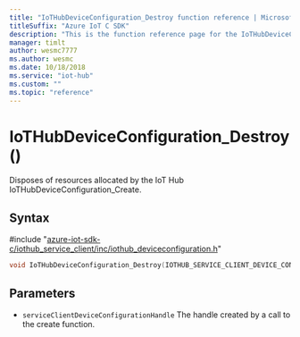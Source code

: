 ```yaml
---                             
title: "IoTHubDeviceConfiguration_Destroy function reference | Microsoft Docs" 
titleSuffix: "Azure IoT C SDK"            
description: "This is the function reference page for the IoTHubDeviceConfiguration_Destroy() function in the Azure IoT C SDK. This SDK is used with Azure IoT Hub and Azure IoT Hub Device Provisioning Service"            
manager: timlt                 
author: wesmc7777              
ms.author: wesmc               
ms.date: 10/18/2018                    
ms.service: "iot-hub"             
ms.custom: ""                
ms.topic: "reference"        
---                            
```


# IoTHubDeviceConfiguration_Destroy()

Disposes of resources allocated by the IoT Hub IoTHubDeviceConfiguration_Create.

## Syntax

\#include "[azure-iot-sdk-c/iothub_service_client/inc/iothub_deviceconfiguration.h](../iothub-deviceconfiguration-h.md)"  
```C
void IoTHubDeviceConfiguration_Destroy(IOTHUB_SERVICE_CLIENT_DEVICE_CONFIGURATION_HANDLE  C2);
```

## Parameters
* `serviceClientDeviceConfigurationHandle` The handle created by a call to the create function.

